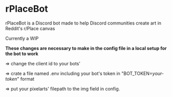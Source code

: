 # rPlaceBot

rPlaceBot is a Discord bot made to help Discord communities create art in Reddit's r/Place canvas

Currently a WIP

**These changes are necessary to make in the config file in a local setup for the bot to work**

=> change the client id to your bots'

=> crate a file named .env including your bot's token in "BOT_TOKEN=*your-token*" format

=> put your pixelarts' filepath to the img field in config.
